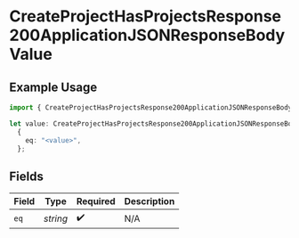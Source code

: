 # CreateProjectHasProjectsResponse200ApplicationJSONResponseBodyValue

## Example Usage

```typescript
import { CreateProjectHasProjectsResponse200ApplicationJSONResponseBodyValue } from "@vercel/sdk/models/createprojectop.js";

let value: CreateProjectHasProjectsResponse200ApplicationJSONResponseBodyValue =
  {
    eq: "<value>",
  };
```

## Fields

| Field              | Type               | Required           | Description        |
| ------------------ | ------------------ | ------------------ | ------------------ |
| `eq`               | *string*           | :heavy_check_mark: | N/A                |